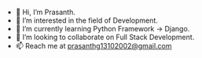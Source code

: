 - 👋 Hi, I’m Prasanth.
- 👀 I’m interested in the field of Development.
- 🌱 I’m currently learning Python Framework -> Django.
- 💞️ I’m looking to collaborate on Full Stack Development.
- 📫 Reach me at prasanthg13102002@gmail.com

<!---
Prasanthoff-13/Prasanthoff-13 is a ✨ special ✨ repository because its `README.md` (this file) appears on your GitHub profile.
You can click the Preview link to take a look at your changes.
--->
